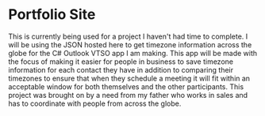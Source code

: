 # Portfolio Site

This is currently being used for a project I haven't had time to complete. I will be using the JSON hosted here to get timezone information across the globe for the C# Outlook VTSO app I am making. This app will be made with the focus of making it easier for people in business to save timezone information for each contact they have in addition to comparing their timezones to ensure that when they schedule a meeting it will fit within an acceptable window for both themselves and the other participants. This project was brought on by a need from my father who works in sales and has to coordinate with people from across the globe.
